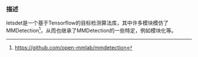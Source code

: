 ### 描述

letsdet是一个基于Tensorflow的目标检测算法库，其中许多模块模仿了MMDetection[^1]，从而也继承了MMDetection的一些特定，例如模块化等。

















[^1]: https://github.com/open-mmlab/mmdetection

